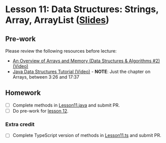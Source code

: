 # Lesson 11: Data Structures: Strings, Array, ArrayList ([Slides](https://code-differently.github.io/code-differently-25-q1/slides/#/lesson_11))

## Pre-work

Please review the following resources before lecture:

* [An Overview of Arrays and Memory (Data Structures & Algorithms #2) (Video)](https://www.youtube.com/watch?v=pmN9ExDf3yQ)
* [Java Data Structures Tutorial (Video)](https://www.youtube.com/watch?v=8MmMm2-kJV8&t=206s) - **NOTE**: Just the chapter on Arrays, between 3:26 and 17:37

## Homework

- [ ] Complete methods in [Lesson11.java](./arrays_java/arrays_app/src/main/java/com/codedifferently/lesson11/Lesson11.java) and submit PR.
- [ ] Do pre-work for [lesson 12](/lesson_12/).

### Extra credit

- [ ] Complete TypeScript version of methods in [Lesson11.ts](./arrays_ts/src/lesson11.ts) and submit PR.